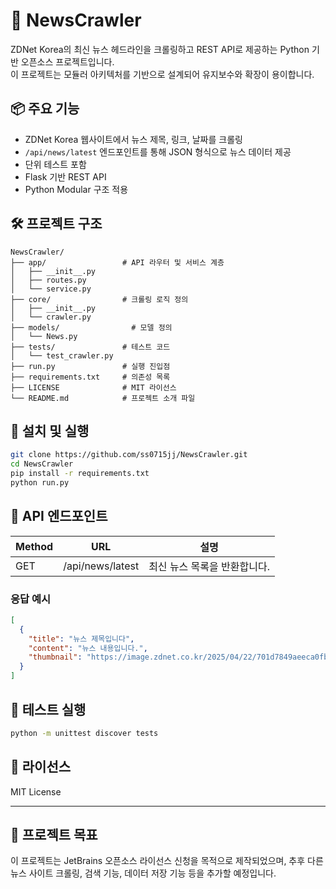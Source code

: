 # 📰 NewsCrawler

ZDNet Korea의 최신 뉴스 헤드라인을 크롤링하고 REST API로 제공하는 Python 기반 오픈소스 프로젝트입니다.  
이 프로젝트는 모듈러 아키텍처를 기반으로 설계되어 유지보수와 확장이 용이합니다.

## 📦 주요 기능

- ZDNet Korea 웹사이트에서 뉴스 제목, 링크, 날짜를 크롤링
- `/api/news/latest` 엔드포인트를 통해 JSON 형식으로 뉴스 데이터 제공
- 단위 테스트 포함
- Flask 기반 REST API
- Python Modular 구조 적용

## 🛠️ 프로젝트 구조

````
NewsCrawler/
├── app/                 # API 라우터 및 서비스 계층
│   ├── __init__.py
│   ├── routes.py
│   └── service.py
├── core/                # 크롤링 로직 정의
│   ├── __init__.py
│   └── crawler.py
├── models/                # 모델 정의
│   └── News.py
├── tests/               # 테스트 코드
│   └── test_crawler.py
├── run.py               # 실행 진입점
├── requirements.txt     # 의존성 목록
├── LICENSE              # MIT 라이선스
└── README.md            # 프로젝트 소개 파일
````



## 🚀 설치 및 실행

````bash
git clone https://github.com/ss0715jj/NewsCrawler.git
cd NewsCrawler
pip install -r requirements.txt
python run.py
````



## 📡 API 엔드포인트

| Method | URL              | 설명                         |
| ------ | ---------------- | ---------------------------- |
| GET    | /api/news/latest | 최신 뉴스 목록을 반환합니다. |

### 응답 예시



````json
[
  {
    "title": "뉴스 제목입니다",
    "content": "뉴스 내용입니다.",
    "thumbnail": "https://image.zdnet.co.kr/2025/04/22/701d7849aeeca0fbc7a90b9cbad21817-290x182.jpg"
  }
]
````



## 🧪 테스트 실행

````bash
python -m unittest discover tests
````



## 🪪 라이선스

MIT License

---

## 🙋 프로젝트 목표

이 프로젝트는 JetBrains 오픈소스 라이선스 신청을 목적으로 제작되었으며, 추후 다른 뉴스 사이트 크롤링, 검색 기능, 데이터 저장 기능 등을 추가할 예정입니다.
